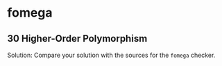 fomega
=======

30 Higher-Order Polymorphism
-----------------------------

Solution: Compare your solution with the sources for the `fomega` checker.
